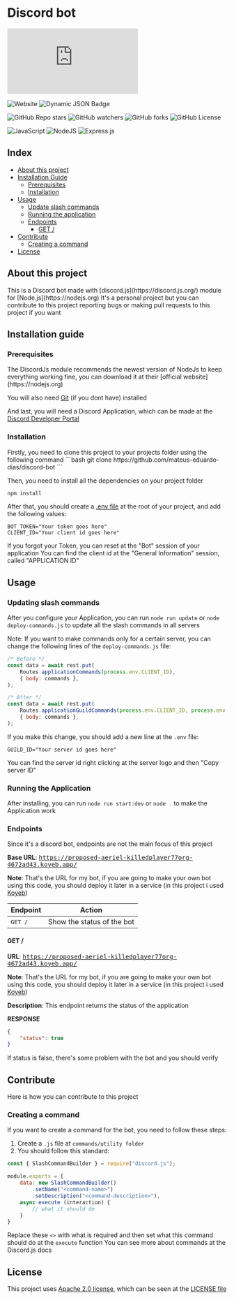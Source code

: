 # Discord bot

![NPM Version](https://img.shields.io/npm/v/discord.js?style=for-the-badge&label=discord.js)

![Website](https://img.shields.io/website?url=https%3A%2F%2Fproposed-aeriel-killedplayer77org-4672ad43.koyeb.app%2F&up_message=on&up_color=green&down_message=off&down_color=red&style=for-the-badge&logo=koyeb)
![Dynamic JSON Badge](https://img.shields.io/badge/dynamic/json?url=https%3A%2F%2Fproposed-aeriel-killedplayer77org-4672ad43.koyeb.app%2F&query=%24.status&style=for-the-badge&logo=koyeb&label=working%3F)

![GitHub Repo stars](https://img.shields.io/github/stars/mateus-eduardo-dias/discord-bot?style=for-the-badge&logo=github)
![GitHub watchers](https://img.shields.io/github/watchers/mateus-eduardo-dias/discord-bot?style=for-the-badge&logo=github)
![GitHub forks](https://img.shields.io/github/forks/mateus-eduardo-dias/discord-bot?style=for-the-badge&logo=github)
![GitHub License](https://img.shields.io/github/license/mateus-eduardo-dias/discord-bot?style=for-the-badge&logo=github&color=red)

![JavaScript](https://img.shields.io/badge/javascript-%23323330.svg?style=for-the-badge&logo=javascript&logoColor=%23F7DF1E)
![NodeJS](https://img.shields.io/badge/node.js-6DA55F?style=for-the-badge&logo=node.js&logoColor=white)
![Express.js](https://img.shields.io/badge/express.js-%23404d59.svg?style=for-the-badge&logo=express&logoColor=%2361DAFB)

## Index

- [About this project](#about)
- [Installation Guide](#install-guide)
    - [Prerequisites](#preq)
    - [Installation](#installation)
- [Usage](#usage)
    - [Update slash commands](#update-slash)
    - [Running the application](#running)
    - [Endpoints](#endpoints)
        - [GET /](#endpoint-base)
- [Contribute](#contribute)
    - [Creating a command](#creating-command)
- [License](#license)

<h2 id="about">About this project</h2>
This is a Discord bot made with [discord.js](https://discord.js.org/) module for [Node.js](https://nodejs.org)
It's a personal project but you can contribute to this project reporting bugs or making pull requests to this project if you want

<h2 id="install-guide">Installation guide</h2>

<h3 id="preq">Prerequisites</h3>
The DiscordJs module recommends the newest version of NodeJs to keep everything working fine, you can download it at their [official website](https://nodejs.org)

You will also need [Git](https://git-scm.com/downloads) (if you dont have) installed

And last, you will need a Discord Application, which can be made at the [Discord Developer Portal](https://discord.com/developers/applications)

<h3 id="installation">Installation</h3>
Firstly, you need to clone this project to your projects folder using the following command
```bash
git clone https://github.com/mateus-eduardo-dias/discord-bot
```

Then, you need to install all the dependencies on your project folder
```bash
npm install
```

After that, you should create a [.env file](https://www.dotenv.org/docs/security/env.html) at the root of your project, and add the following values:

```env
BOT_TOKEN="Your token goes here"
CLIENT_ID="Your client id goes here"
```

If you forgot your Token, you can reset at the "Bot" session of your application
You can find the client id at the "General Information" session, called "APPLICATION ID"

<h2 id="usage">Usage</h2>

<h3 id="update-slash">Updating slash commands</h3>

After you configure your Application, you can run `node run update` or `node deploy-commands.js` to update all the slash commands in all servers

Note: If you want to make commands only for a certain server, you can change the following lines of the `deploy-commands.js` file:

```js
/* Before */
const data = await rest.put(
    Routes.applicationCommands(process.env.CLIENT_ID),
    { body: commands },
);

/* After */
const data = await rest.put(
    Routes.applicationGuildCommands(process.env.CLIENT_ID, process.env.GUILD_ID),
    { body: commands },
);
```

If you make this change, you should add a new line at the `.env` file:

```env
GUILD_ID="Your server id goes here"
```

You can find the server id right clicking at the server logo and then "Copy server ID"

<h3 id="running">Running the Application</h3>

After installing, you can run `node run start:dev` or `node .` to make the Application work

<h3 id="endpoints">Endpoints</h3>

Since it's a discord bot, endpoints are not the main focus of this project

**Base URL**: <kbd>https://proposed-aeriel-killedplayer77org-4672ad43.koyeb.app/</kbd>

**Note**: That's the URL for my bot, if you are going to make your own bot using this code, you should deploy it later in a service (in this project i used [Koyeb](https://www.koyeb.com/))

|Endpoint|Action|
|--------|------|
|<kbd>GET /</kbd>|Show the status of the bot|

<h4 id="endpoint-base">GET /</h4>

**URL**: <kbd>https://proposed-aeriel-killedplayer77org-4672ad43.koyeb.app/</kbd>

**Note**: That's the URL for my bot, if you are going to make your own bot using this code, you should deploy it later in a service (in this project i used [Koyeb](https://www.koyeb.com/))

**Description**: This endpoint returns the status of the application

**RESPONSE**
```json
{
    "status": true
}
```
If status is false, there's some problem with the bot and you should verify

<h2 id="contribute">Contribute</h2>
Here is how you can contribute to this project
<h3 id="creating-command">Creating a command</h3>

If you want to create a command for the bot, you need to follow these steps:
1. Create a `.js` file at `commands/utility folder`
2. You should follow this standard:
```js
const { SlashCommandBuilder } = require("discord.js");

module.exports = {
    data: new SlashCommandBuilder()
        .setName("<command-name>")
        .setDescription("<command-description>"),
    async execute (interaction) {
        // what it should do
    }
}
```
Replace these `<>` with what is required and then set what this command should do at the `execute` function
You can see more about commands at the Discord.js docs


<h2 id="license">License</h2>

This project uses [Apache 2.0 license](https://www.apache.org/licenses/LICENSE-2.0), which can be seen at the [LICENSE file](https://github.com/mateus-eduardo-dias/discord-bot/blob/main/LICENSE)
